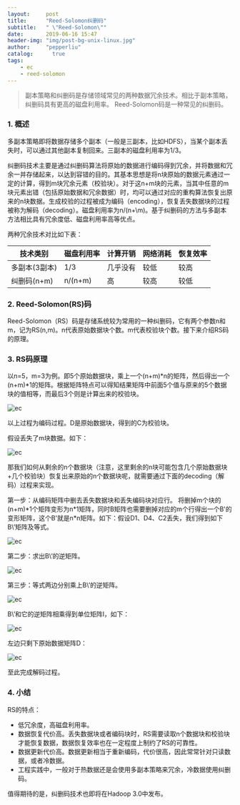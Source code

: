 ```yaml
---
layout:     post
title:      "Reed-Solomon纠删码"
subtitle:   " \"Reed-Solomon\""
date:       2019-06-16 15:47
header-img: "img/post-bg-unix-linux.jpg"
author:     "pepperliu"
catalog:      true
tags:
    - ec
    - reed-solomon
---
```


> 副本策略和纠删码是存储领域常见的两种数据冗余技术。相比于副本策略，纠删码具有更高的磁盘利用率。 Reed\-Solomon码是一种常见的纠删码。

### 1. 概述

多副本策略即将数据存储多个副本（一般是三副本，比如HDFS），当某个副本丢失时，可以通过其他副本复制回来。三副本的磁盘利用率为1\/3。

纠删码技术主要是通过纠删码算法将原始的数据进行编码得到冗余，并将数据和冗余一并存储起来，以达到容错的目的。其基本思想是将n块原始的数据元素通过一定的计算，得到m块冗余元素（校验块）。对于这n+m块的元素，当其中任意的m块元素出错（包括原始数据和冗余数据）时，均可以通过对应的重构算法恢复出原来的n块数据。生成校验的过程被成为编码（encoding），恢复丢失数据块的过程被称为解码（decoding）。磁盘利用率为n\/(n+\m)。基于纠删码的方法与多副本方法相比具有冗余度低、磁盘利用率高等优点。

两种冗余技术对比如下表：

| 技术类别 | 磁盘利用率 | 计算开销 | 网络消耗 | 恢复效率 |
| ---- | ---- | ---- | ---- | ---- |
| 多副本(3副本) | 1\/3 | 几乎没有 | 较低 | 较高 |
| 纠删码(n\+m) | n\/(n\+m) | 高 | 较高 | 较低 |

### 2. Reed\-Solomon(RS)码

Reed\-Solomon（RS）码是存储系统较为常用的一种纠删码，它有两个参数n和m，记为RS(n,m)。n代表原始数据块个数。m代表校验块个数。接下来介绍RS码的原理。

### 3. RS码原理

以n\=5，m\=3为例。即5个原始数据块，乘上一个(n\+m)\*n的矩阵，然后得出一个(n\+m)\*1的矩阵。根据矩阵特点可以得知结果矩阵中前面5个值与原来的5个数据块的值相等，而最后3个则是计算出来的校验块。

![ec](http://blog.lpc-win32.com/img/2019-09-25/01.png)

以上过程为编码过程。D是原始数据块，得到的C为校验块。

假设丢失了m块数据。如下：

![ec](http://blog.lpc-win32.com/img/2019-09-25/02.png)

那我们如何从剩余的n个数据块（注意，这里剩余的n块可能包含几个原始数据块\+几个校验块）恢复出来原始的n个数据块呢，就需要通过下面的decoding（解码）过程来实现。

第一步：从编码矩阵中删去丢失数据块和丢失编码块对应行。 将删掉m个块的(n\+m)\*1个矩阵变形为n\*1矩阵，同时B矩阵也需要删掉对应的m个行得出一个B\'的变形矩阵，这个B\'就是n\*n矩阵。如下：假设D1、D4、C2丢失，我们得到如下B\’矩阵及等式。

![ec](http://blog.lpc-win32.com/img/2019-09-25/03.png)

第二步：求出B\’的逆矩阵。

![ec](http://blog.lpc-win32.com/img/2019-09-25/04.png)

第三步：等式两边分别乘上B\’的逆矩阵。

![ec](http://blog.lpc-win32.com/img/2019-09-25/05.png)

B\’和它的逆矩阵相乘得到单位矩阵I，如下：

![ec](http://blog.lpc-win32.com/img/2019-09-25/06.png)

左边只剩下原始数据矩阵D：

![ec](http://blog.lpc-win32.com/img/2019-09-25/07.png)

至此完成解码过程。

### 4. 小结

RS的特点：

- 低冗余度，高磁盘利用率。
- 数据恢复代价高。丢失数据块或者编码块时，RS需要读取n个数据块和校验块才能恢复数据，数据恢复效率也在一定程度上制约了RS的可靠性。
- 数据更新代价高。数据更新相当于重新编码，代价很高，因此常常针对只读数据，或者冷数据。
- 工程实践中，一般对于热数据还是会使用多副本策略来冗余，冷数据使用纠删码。

值得期待的是，纠删码技术也即将在Hadoop 3.0中发布。